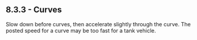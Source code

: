 ## 8.3.3 - Curves
Slow down before curves, then accelerate slightly through the curve. The posted speed for a curve may be too fast for a tank vehicle.
